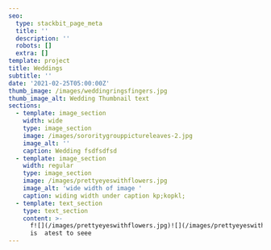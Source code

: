 ```yaml
---
seo:
  type: stackbit_page_meta
  title: ''
  description: ''
  robots: []
  extra: []
template: project
title: Weddings
subtitle: ''
date: '2021-02-25T05:00:00Z'
thumb_image: /images/weddingringsfingers.jpg
thumb_image_alt: Wedding Thumbnail text
sections:
  - template: image_section
    width: wide
    type: image_section
    image: /images/sororitygrouppictureleaves-2.jpg
    image_alt: ''
    caption: Wedding fsdfsdfsd
  - template: image_section
    width: regular
    type: image_section
    image: /images/prettyeyeswithflowers.jpg
    image_alt: 'wide width of image '
    caption: widing width under caption kp;kopkl;
  - template: text_section
    type: text_section
    content: >-
      f![](/images/prettyeyeswithflowers.jpg)![](/images/prettyeyeswithflowersportrait.jpg)this
      is  atest to seee
---
```

